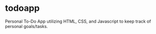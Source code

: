 # todoapp
Personal To-Do App utilizing HTML, CSS, and Javascript to keep track of personal goals/tasks. 
